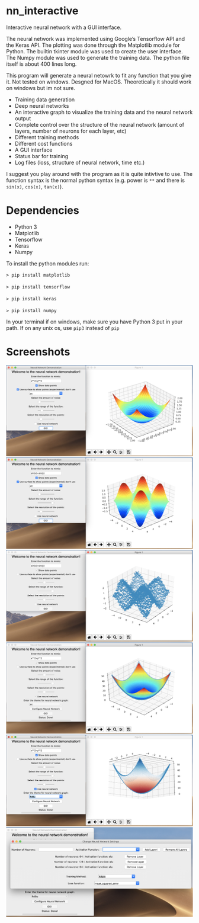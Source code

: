 # nn_interactive
Interactive neural network with a GUI interface.

The neural network was implemented using Google’s Tensorflow API and the Keras API. The plotting was done through the Matplotlib module for Python. The builtin tkinter module was used to create the user interface. The Numpy module was used to generate the training data. The python file itself is about 400 lines long.

This program will generate a neural netowrk to fit any function that you give it. Not tested on windows. Desgned for MacOS. Theoretically it should work on windows but im not sure.

* Training data generation
* Deep neural networks
* An interactive graph to visualize the training data and the neural network output
* Complete control over the structure of the neural network (amount of layers, number of neurons for each layer, etc)
* Different training methods
* Different cost functions
* A GUI interface
* Status bar for training
* Log files (loss, structure of neural network, time etc.)

I suggest you play around with the program as it is quite intivtive to use. The function syntax is the normal python syntax (e.g. power is `**` and there is `sin(x)`, `cos(x)`, `tan(x)`).

# Dependencies
* Python 3
* Matplotlib
* Tensorflow
* Keras
* Numpy

To install the python modules run:

```
> pip install matplotlib

> pip install tensorflow

> pip install keras

> pip install numpy

```
In your terminal if on windows, make sure you have Python 3 put in your path. If on any unix os, use `pip3` instead of `pip`

# Screenshots
![](images/screenshot3.png)
![](images/screenshot4.png)
![](images/screenshot5.png)
![](images/screenshot6.png)
![](images/screenshot1.png)
![](images/screenshot2.png)

